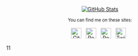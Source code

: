 <div align="center">

  [![GitHub Stats](https://github-readme-stats.vercel.app/api?username=mkargus&show_icons=true&count_private=true&hide_title=true&hide_border=true)][me/gh]

  <sub>You can find me on these sites:</sub>
  <br>


  [<img src="https://github.com/fluidicon.png" alt="GitHub" height="28" />][me/gh] &nbsp;
  [<img src="https://images.rbxcdn.com/3b43a5c16ec359053fef735551716fc5.ico" alt="Roblox" height="28" />][me/rbx] &nbsp;
  [<img src="https://doy2mn9upadnk.cloudfront.net/uploads/default/optimized/4X/3/7/4/374b2f132433065f2087b88c43080aba75c21aff_2_32x32.svg" alt="Roblox DevForum" height="28" />][me/rbxdev] &nbsp;
  [<img src="https://abs.twimg.com/favicons/twitter.ico" alt="Twitter" height="28" />][me/twitter] &nbsp;

</div>

[me/gh]: https://github.com/mkargus/mkargus
[me/rbx]: https://www.roblox.com/users/15351949/profile
[me/rbxdev]: https://devforum.roblox.com/u/mkargus
[me/twitter]: https://twitter.com/m_kargus
11
